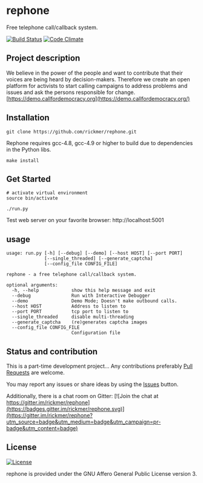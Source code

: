 rephone
=======

Free telephone call/callback system.

[![Build Status](https://travis-ci.org/rickmer/rephone.svg?branch=master)](https://travis-ci.org/rickmer/rephone)
[![Code Climate](https://codeclimate.com/github/rickmer/rephone/badges/gpa.svg)](https://codeclimate.com/github/rickmer/rephone)

## Project description
We believe in the power of the people and want to contribute that their voices are being heard by decision-makers. Therefore we create an open platform for activists to start calling campaigns to address problems and issues and ask the persons responsible for change. [https://demo.callfordemocracy.org](https://demo.callfordemocracy.org/)


## Installation
```
git clone https://github.com/rickmer/rephone.git
```
Rephone requires gcc-4.8, gcc-4.9 or higher to build due to dependencies in the Python libs.
```
make install
```

## Get Started
```
# activate virtual environment
source bin/activate

./run.py
```
Test web server on your favorite browser: http://localhost:5001

## usage
```
usage: run.py [-h] [--debug] [--demo] [--host HOST] [--port PORT]
              [--single_threaded] [--generate_captcha]
              [--config_file CONFIG_FILE]

rephone - a free telephone call/callback system.

optional arguments:
  -h, --help            show this help message and exit
  --debug               Run with Interactive Debugger
  --demo                Demo Mode; Doesn't make outbound calls.
  --host HOST           Address to listen to
  --port PORT           tcp port to listen to
  --single_threaded     disable multi-threading
  --generate_captcha    (re)generates captcha images
  --config_file CONFIG_FILE
                        Configuration file
```

## Status and contribution

This is a part-time development project... Any contributions preferably [Pull Requests](https://github.com/rickmer/rephone/pulls) are welcome.

You may report any issues or share ideas by using the [Issues](https://github.com/rickmer/rephone/issues) button.

Additionally, there is a chat room on Gitter:
[![Join the chat at https://gitter.im/rickmer/rephone](https://badges.gitter.im/rickmer/rephone.svg)](https://gitter.im/rickmer/rephone?utm_source=badge&utm_medium=badge&utm_campaign=pr-badge&utm_content=badge)


## License

[![License](http://www.gnu.org/graphics/agplv3-155x51.png)](http://www.gnu.org/licenses/agpl-3.0.txt)

rephone is provided under the GNU Affero General Public License version 3.

